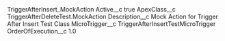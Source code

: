 <?xml version="1.0" encoding="UTF-8"?>
<CustomMetadata xmlns="http://soap.sforce.com/2006/04/metadata" xmlns:xsi="http://www.w3.org/2001/XMLSchema-instance" xmlns:xsd="http://www.w3.org/2001/XMLSchema">
    <label>TriggerAfterInsert_MockAction</label>
    <values>
        <field>Active__c</field>
        <value xsi:type="xsd:boolean">true</value>
    </values>
    <values>
        <field>ApexClass__c</field>
        <value xsi:type="xsd:string">TriggerAfterDeleteTest.MockAction</value>
    </values>
    <values>
        <field>Description__c</field>
        <value xsi:type="xsd:string">Mock Action for Trigger After Insert Test Class</value>
    </values>
    <values>
        <field>MicroTrigger__c</field>
        <value xsi:type="xsd:string">TriggerAfterInsertTestMicroTrigger</value>
    </values>
    <values>
        <field>OrderOfExecution__c</field>
        <value xsi:type="xsd:double">1.0</value>
    </values>
</CustomMetadata>
